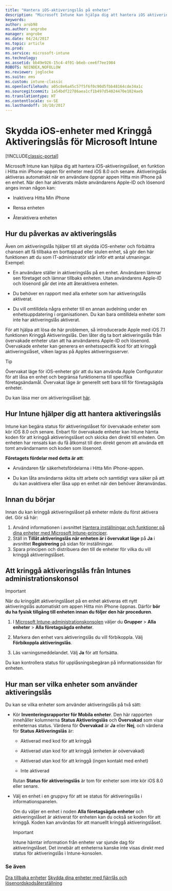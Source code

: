 ```yaml
---
title: "Hantera iOS-aktiveringslås på enheter"
description: "Microsoft Intune kan hjälpa dig att hantera iOS aktiveringslås, en funktion i Hitta Min iPhone appen för enheter med iOS 7.1 och senare."
keywords: 
author: arob98
ms.author: angrobe
manager: angrobe
ms.date: 04/24/2017
ms.topic: article
ms.prod: 
ms.service: microsoft-intune
ms.technology: 
ms.assetid: bb49e926-15c4-4f01-b6eb-cee6f7ee1984
ROBOTS: NOINDEX,NOFOLLOW
ms.reviewer: joglocke
ms.suite: ems
ms.custom: intune-classic
ms.openlocfilehash: a05c8e6a45c57f5f6f0c90d5fbb48164cde34a1c
ms.sourcegitcommit: 1a54bdf22786aea1cf1b497d54024470e1024aeb
ms.translationtype: HT
ms.contentlocale: sv-SE
ms.lasthandoff: 10/10/2017
---
```

# <a name="help-protect-ios-devices-with-activation-lock-bypass-for-microsoft-intune"></a>Skydda iOS-enheter med Kringgå Aktiveringslås för Microsoft Intune

[!INCLUDE[classic-portal](../includes/classic-portal.md)]

Microsoft Intune kan hjälpa dig att hantera iOS-aktiveringslåset, en funktion i Hitta min iPhone-appen för enheter med iOS 8.0 och senare. Aktiveringslås aktiveras automatiskt när en användare öppnar appen Hitta min iPhone på en enhet. När den har aktiverats måste användarens Apple-ID och lösenord anges innan någon kan: 

-   Inaktivera Hitta Min iPhone

-   Rensa enheten

-   Återaktivera enheten

## <a name="how-activation-lock-affects-you"></a>Hur du påverkas av aktiveringslås
Även om aktiveringslås hjälper till att skydda iOS-enheter och förbättra chansen att få tillbaka en borttappad eller stulen enhet, så gör den här funktionen att du som IT-administratör står inför ett antal utmaningar. Exempel:

-   En användare ställer in aktiveringslås på en enhet. Användaren lämnar sen företaget och lämnar tillbaks enheten. Utan användarens Apple-ID och lösenord går det inte att återaktivera enheten.

-   Du behöver en rapport med alla enheter som har aktiveringslås aktiverat.

-   Du vill omtilldela några enheter till en annan avdelning under en enhetsuppdatering i organisationen. Du kan bara omtilldela enheter som inte har aktiveringslås aktiverat.

För att hjälpa att lösa de här problemen, så introducerade Apple med iOS 7.1 funktionen Kringgå Aktiveringslås. Den låter dig ta bort aktiveringslås från övervakade enheter utan att ha användarens Apple-ID och lösenord. Övervakade enheter kan generera en enhetsspecifik kod för att kringgå aktiveringslåset, vilken lagras på Apples aktiveringsserver.

> [!TIP]
> Övervakat läge för iOS-enheter gör att du kan använda Apple Configurator för att låsa en enhet och begränsa funktionerna till specifika företagsändamål. Övervakat läge är generellt sett bara till för företagsägda enheter.

Du kan läsa mer om aktiveringslåset [här](https://support.apple.com/en-us/HT201365).

## <a name="how-intune-helps-you-manage-activation-lock"></a>Hur Intune hjälper dig att hantera aktiveringslås
Intune kan begära status för aktiveringslåset för övervakade enheter som kör iOS 8.0 och senare. Enbart för övervakade enheter kan Intune hämta koden för att kringgå aktiveringslåset och skicka den direkt till enheten. Om enheten har rensats kan du få åtkomst till den direkt genom att använda ett tomt användarnamn och koden som lösenord.

**Företagets fördelar med detta är att**:

-   Användaren får säkerhetsfördelarna i Hitta Min iPhone-appen.

-   Du kan låta användarna sköta sitt arbete och samtidigt vara säker på att du kan avaktivera eller låsa upp en enhet när den behöver återanvändas.

## <a name="before-you-start"></a>Innan du börjar

Innan du kan kringgå aktiveringslåset på enheter måste du först aktivera det. Gör så här:

1. Använd informationen i avsnittet [Hantera inställningar och funktioner på dina enheter med Microsoft Intune-principer](/intune-classic/deploy-use/ios-policy-settings-in-microsoft-intune).
2. Ställ in **Tillåt aktiveringslås när enheten är i övervakat läge** på **Ja** i avsnittet **Registrering** på sidan för inställningar.
3. Spara principen och distribuera den till de enheter för vilka du vill kringgå aktiveringslåset.

## <a name="how-to-use-activation-lock-bypass-from-the-intune-admin-console"></a>Att kringgå aktiveringslås från Intunes administrationskonsol
> [!IMPORTANT]
> När du kringgått aktiveringslåset på en enhet aktiveras ett nytt aktiveringslås automatiskt om appen Hitta min iPhone öppnas. Därför **bör du ha fysisk tillgång till enheten innan du följer den här proceduren**.

1.  I [Microsoft Intune-administrationskonsolen](https://manage.microsoft.com) väljer du **Grupper** &gt; **Alla enheter** &gt; **Alla företagsägda enheter**.

2.  Markera den enhet vars aktiveringslås du vill förbikoppla. Välj **Förbikoppla aktiveringslås**.

3.  Läs varningsmeddelandet. Välj **Ja** för att fortsätta.

Du kan kontrollera status för upplåsningsbegäran på informationssidan för enheten.

## <a name="how-to-see-which-devices-are-using-activation-lock"></a>Hur man ser vilka enheter som använder aktiveringslås
Du kan se vilka enheter som använder aktiveringslås på två sätt:

-   Kör **Inventeringsrapporter för Mobila enheter**. Den här rapporten innehåller kolumnerna **Status Aktiveringslås** och **Övervakad** som visar enheternas status. Värdena för **Övervakad** är **Ja** eller **Nej**, och värdena för **Status Aktiveringslås** är:

    -   Aktiverad med kod för att kringgå

    -   Aktiverad utan kod för att kringgå (enheten är oövervakad)

    -   Aktiverad utan kod för att kringgå (ingen kontakt med enhet)

    -   Inte aktiverad

    Rutan **Status för aktiveringslås** är tom för enheter som inte kör iOS 8.0 eller senare.

-   Välj en enhet i en gruppvy för att se status för aktiveringslås i informationspanelen.

    Om du väljer en enhet i noden **Alla företagsägda enheter** och aktiveringslåset är aktiverat för enheten kan du också se koden för att kringgå. Koden kan användas för att manuellt kringgå aktiveringslåset.

    > [!IMPORTANT]
    >Intune hämtar information från enheter var sjunde dag för aktiveringslåset. Det innebär att enheterna kanske inte visas direkt med status för aktiveringslås i Intune-konsolen.


### <a name="see-also"></a>Se även
[Dra tillbaka enheter](retire-devices-from-microsoft-intune-management.md)
[Skydda dina enheter med fjärrlås och lösenordskodsåterställning](use-remote-lock-and-passcode-reset-in-microsoft-intune.md)
